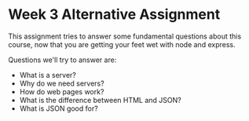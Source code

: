 # Week 3 Alternative Assignment

This assignment tries to answer some fundamental questions about this course,
now that you are getting your feet wet with node and express.

Questions we'll try to answer are:

- What is a server?
- Why do we need servers?
- How do web pages work?
- What is the difference between HTML and JSON?
- What is JSON good for?
